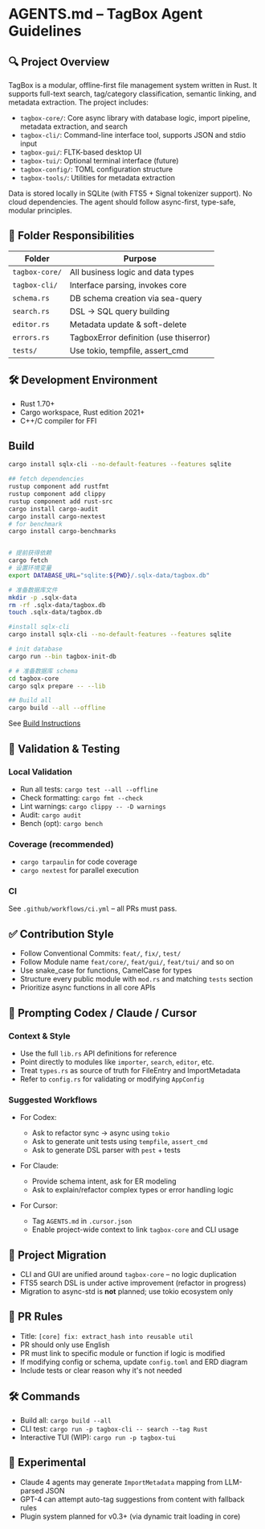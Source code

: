 # AGENTS.md – TagBox Agent Guidelines

## 🔍 Project Overview

TagBox is a modular, offline-first file management system written in Rust. It supports full-text search, tag/category classification, semantic linking, and metadata extraction. The project includes:

* `tagbox-core/`: Core async library with database logic, import pipeline, metadata extraction, and search
* `tagbox-cli/`: Command-line interface tool, supports JSON and stdio input
* `tagbox-gui/`: FLTK-based desktop UI
* `tagbox-tui/`: Optional terminal interface (future)
* `tagbox-config/`: TOML configuration structure
* `tagbox-tools/`: Utilities for metadata extraction

Data is stored locally in SQLite (with FTS5 + Signal tokenizer support). No cloud dependencies. The agent should follow async-first, type-safe, modular principles.

## 📂 Folder Responsibilities

| Folder         | Purpose                                |
| -------------- | -------------------------------------- |
| `tagbox-core/` | All business logic and data types      |
| `tagbox-cli/`  | Interface parsing, invokes core        |
| `schema.rs`    | DB schema creation via sea-query       |
| `search.rs`    | DSL → SQL query building               |
| `editor.rs`    | Metadata update & soft-delete          |
| `errors.rs`    | TagboxError definition (use thiserror) |
| `tests/`       | Use tokio, tempfile, assert\_cmd       |


## 🛠️ Development Environment

* Rust 1.70+
* Cargo workspace, Rust edition 2021+
* C++/C compiler for FFI

## Build

```bash
cargo install sqlx-cli --no-default-features --features sqlite

## fetch dependencies
rustup component add rustfmt
rustup component add clippy
rustup component add rust-src
cargo install cargo-audit
cargo install cargo-nextest
# for benchmark
cargo install cargo-benchmarks


# 提前获得依赖
cargo fetch
# 设置环境变量
export DATABASE_URL="sqlite:${PWD}/.sqlx-data/tagbox.db"

# 准备数据库文件
mkdir -p .sqlx-data
rm -rf .sqlx-data/tagbox.db
touch .sqlx-data/tagbox.db

#install sqlx-cli
cargo install sqlx-cli --no-default-features --features sqlite

# init database
cargo run --bin tagbox-init-db

# # 准备数据库 schema
cd tagbox-core
cargo sqlx prepare -- --lib

## Build all
cargo build --all --offline
```

See [Build Instructions](BUILDING.md)

## 🧪 Validation & Testing

### Local Validation

* Run all tests: `cargo test --all --offline`
* Check formatting: `cargo fmt --check`
* Lint warnings: `cargo clippy -- -D warnings`
* Audit: `cargo audit`
* Bench (opt): `cargo bench`

### Coverage (recommended)

* `cargo tarpaulin` for code coverage
* `cargo nextest` for parallel execution

### CI

See `.github/workflows/ci.yml` – all PRs must pass.

## ✅ Contribution Style

* Follow Conventional Commits: `feat/`, `fix/`, `test/`
* Follow Module name `feat/core/`, `feat/gui/`, `feat/tui/` and so on
* Use snake\_case for functions, CamelCase for types
* Structure every public module with `mod.rs` and matching `tests` section
* Prioritize async functions in all core APIs

## 🧠 Prompting Codex / Claude / Cursor

### Context & Style

* Use the full `lib.rs` API definitions for reference
* Point directly to modules like `importer`, `search`, `editor`, etc.
* Treat `types.rs` as source of truth for FileEntry and ImportMetadata
* Refer to `config.rs` for validating or modifying `AppConfig`

### Suggested Workflows

* For Codex:

  * Ask to refactor sync → async using `tokio`
  * Ask to generate unit tests using `tempfile`, `assert_cmd`
  * Ask to generate DSL parser with `pest` + tests
* For Claude:

  * Provide schema intent, ask for ER modeling
  * Ask to explain/refactor complex types or error handling logic
* For Cursor:

  * Tag `AGENTS.md` in `.cursor.json`
  * Enable project-wide context to link `tagbox-core` and CLI usage

## 🧩 Project Migration

* CLI and GUI are unified around `tagbox-core` – no logic duplication
* FTS5 search DSL is under active improvement (refactor in progress)
* Migration to async-std is **not** planned; use tokio ecosystem only

## 🧱 PR Rules

* Title: `[core] fix: extract_hash into reusable util`
* PR should only use English
* PR must link to specific module or function if logic is modified
* If modifying config or schema, update `config.toml` and ERD diagram
* Include tests or clear reason why it's not needed

## 🛠️ Commands

* Build all: `cargo build --all`
* CLI test: `cargo run -p tagbox-cli -- search --tag Rust`
* Interactive TUI (WIP): `cargo run -p tagbox-tui`

## 🔮 Experimental

* Claude 4 agents may generate `ImportMetadata` mapping from LLM-parsed JSON
* GPT-4 can attempt auto-tag suggestions from content with fallback rules
* Plugin system planned for v0.3+ (via dynamic trait loading in core)
